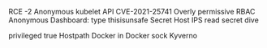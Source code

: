 RCE -2 
Anonymous kubelet API
CVE-2021-25741
Overly permissive RBAC
Anonymous Dashboard: type thisisunsafe
Secret
Host IPS read secret
dive

privileged true
Hostpath
Docker in Docker sock
Kyverno 

